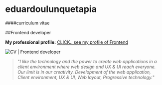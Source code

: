 # eduardoulunquetapia
####curriculum vitae

##Frontend developer

**My professional profile:**
[CLICK.. see my profile of Frontend](https://eduardoulunquetapia.github.io/eduardoulunquetapia/)

![CV | Frontend developer](https://eduardoulunquetapia.github.io/eduardoulunquetapia/images/mycv.png)

>"_I like the technology and the power to create web applications in a client environment where web design and UX & UI reach everyone. Our limit is in our creativity.
Development of the web application, Client environment, UX & UI, Web layout, Progressive technology._"
>

